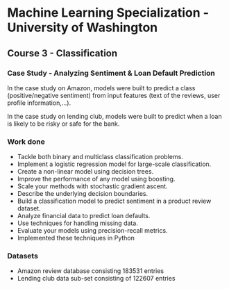 # Machine Learning Specialization - University of Washington

## Course 3 - Classification

### Case Study - Analyzing Sentiment & Loan Default Prediction

In the case study on Amazon, models were built to predict a class (positive/negative sentiment) from input features (text of the reviews, user profile information,...).

In the case study on lending club, models were built to predict when a loan is likely to be risky or safe for the bank.

### Work done

* Tackle both binary and multiclass classification problems.
* Implement a logistic regression model for large-scale classification.
* Create a non-linear model using decision trees.
* Improve the performance of any model using boosting.
* Scale your methods with stochastic gradient ascent.
* Describe the underlying decision boundaries.
* Build a classification model to predict sentiment in a product review dataset.
* Analyze financial data to predict loan defaults.
* Use techniques for handling missing data.
* Evaluate your models using precision-recall metrics.
* Implemented these techniques in Python

### Datasets

* Amazon review database consisting 183531 entries
* Lending club data sub-set consisting of 122607 entries

